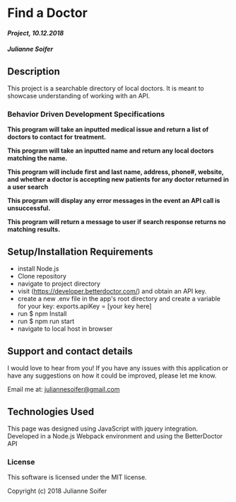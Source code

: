 # **Find a Doctor**

#### _Project, 10.12.2018_

#####  Julianne Soifer

## Description

This project is a searchable directory of local doctors.  It is meant to showcase understanding of working with an API.


### Behavior Driven Development Specifications


**This program will take an inputted medical issue and return a list of doctors to contact for treatment.**

**This program will take an inputted name and return any local doctors matching the name.**

**This program will include first and last name, address, phone#, website, and whether a doctor is accepting new patients for any doctor returned in a user search**

**This program will display any error messages in the event an API call is unsuccessful.**

**This program will return a message to user if search response returns no matching results.**

## Setup/Installation Requirements

* install Node.js
* Clone repository
* navigate to project directory
* visit (https://developer.betterdoctor.com/) and obtain an API key.
* create a new .env file in the app's root directory and create a variable for your key:
exports.apiKey = [your key here]
* run $ npm Install
* run $ npm run start
* navigate to local host in browser

## Support and contact details

I would love to hear from you! If you have any issues with this application or have any suggestions on how it could be improved, please let me know.

Email me at: juliannesoifer@gmail.com

## Technologies Used

This page was designed using JavaScript with jquery integration. Developed in a Node.js Webpack environment and using the BetterDoctor API

### License

This software is licensed under the MIT license.

Copyright (c) 2018 Julianne Soifer
